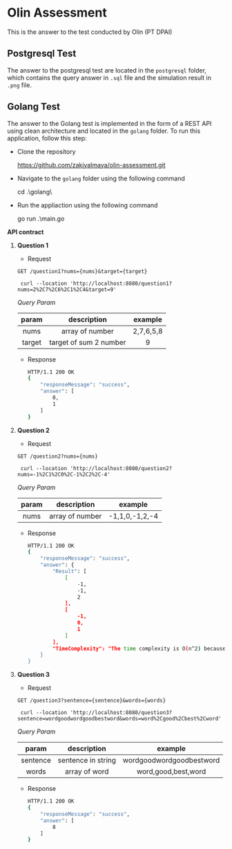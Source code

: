 # Olin Assessment
This is the answer to the test conducted by Olin (PT DPAI)

## Postgresql Test

The answer to the postgresql test are located in the `postgresql` folder, which contains the query answer in `.sql` file and the simulation result in `.png` file.  

## Golang Test

The answer to the Golang test is implemented in the form of a REST API using clean architecture and located in the `golang` folder. To run this application, follow this step:
- Clone the repository

    https://github.com/zakiyalmaya/olin-assessment.git

- Navigate to the `golang` folder using the following command

    cd .\golang\

- Run the appliaction using the following command

    go run .\main.go

**API contract**

1. **Question 1**

    - Request

    `GET /question1?nums={nums}&target={target}`

        curl --location 'http://localhost:8080/question1?nums=2%2C7%2C6%2C1%2C4&target=9'

    *Query Param*

    | param | description | example |
    | :---: | :---: | :---: |
    | nums | array of number | 2,7,6,5,8 |
    | target | target of sum 2 number | 9 |

    - Response

        ```sh
        HTTP/1.1 200 OK
        {
            "responseMessage": "success",
            "answer": [
                0,
                1
            ]
        }
        ```

2. **Question 2**

    - Request

    `GET /question2?nums={nums}`

        curl --location 'http://localhost:8080/question2?nums=-1%2C1%2C0%2C-1%2C2%2C-4'

    *Query Param*

    | param | description | example |
    | :---: | :---: | :---: |       
    | nums | array of number | -1,1,0,-1,2,-4 |

    - Response

        ```sh
        HTTP/1.1 200 OK
        {
            "responseMessage": "success",
            "answer": {
                "Result": [
                    [
                        -1,
                        -1,
                        2
                    ],
                    [
                        -1,
                        0,
                        1
                    ]
                ],
                "TimeComplexity": "The time complexity is O(n^2) because there is a double nested loop. The first loop has a complexity of O(n), iterating through n array elements, while the second loop, which checks the result array, also has a complexity of O(n)."
            }
        }
        ```

3. **Question 3**

    - Request
    
    `GET /question3?sentence={sentence}&words={words}`

        curl --location 'http://localhost:8080/question3?sentence=wordgoodwordgoodbestword&words=word%2Cgood%2Cbest%2Cword'

    *Query Param*

    | param | description | example |
    | :---: | :---: | :---: |
    | sentence | sentence in string | wordgoodwordgoodbestword |
    | words | array of word | word,good,best,word |

    - Response

        ```sh
        HTTP/1.1 200 OK
        {
            "responseMessage": "success",
            "answer": [
                8
            ]
        }
        ```
